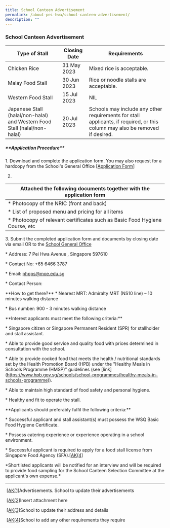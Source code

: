 ```yaml
---
title: School Canteen Advertisement
permalink: /about-pei-hwa/school-canteen-advertisement/
description: ""
---
```

### School Canteen Advertisement

| Type of Stall | Closing Date | Requirements |
| -------- | -------- | -------- |
| Chicken Rice     | 31 May 2023     | Mixed rice is acceptable.    |
| Malay Food Stall | 30 Jun 2023 | Rice or noodle stalls are acceptable.|
| Western Food Stall | 15 Jul 2023 | NIL|
| Japanese Stall (halal/non-halal) and Western Food Stall (halal/non-halal) | 20 Jul 2023 | Schools may include any other requirements for stall applicants, if required, or this column may also be removed if desired.|[\[AK(1\]](#_msocom_1) 


##### \*\*Application Procedure\*\*

1\. Download and complete the application form. You may also request for a hardcopy from the School's General Office [[Application Form](https://staging.d2rf20mnuqi9qi.amplifyapp.com/files/appexistingsch.pdf)]


2.
| Attached the following documents together with the application form |
| -------- |
| \* Photocopy of the NRIC (front and back)     |
|\* List of proposed menu and pricing for all items     |
| \* Photocopy of relevant certificates such as Basic Food Hygiene Course, etc  |



3\. Submit the completed application form and documents by closing date via email OR to the [School General Office](https://www.peihwapresbyterianpri.moe.edu.sg/contact-us/)

\* Address: 7 Pei Hwa Avenue , Singapore 597610

\* Contact No: +65 6466 3787

\* Email: phpps@moe.edu.sg

\* Contact Person: 


\*\*How to get there?\*\*
\* Nearest MRT: Admiralty MRT (NS10 line) – 10 minutes walking distance

\* Bus number: 900 - 3 minutes walking distance

\*\*Interest applicants must meet the following criteria:\*\*

\* Singapore citizen or Singapore Permanent Resident (SPR) for stallholder and stall assistant.

\* Able to provide good service and quality food with prices determined in consultation with the school.

\* Able to provide cooked food that meets the health / nutritional standards set by the Health Promotion Board (HPB) under the "Healthy Meals in Schools Programme (HMSP)" guidelines (see \[link\](https://www.hpb.gov.sg/schools/school-programmes/healthy-meals-in-schools-programme)).

\* Able to maintain high standard of food safety and personal hygiene.

\* Healthy and fit to operate the stall.

\*\*Applicants should preferably fulfil the following criteria:\*\*

\* Successful applicant and stall assistant(s) must possess the WSQ Basic Food Hygiene Certificate.

\* Possess catering experience or experience operating in a school environment.

\* Successful applicant is required to apply for a food stall license from Singapore Food Agency (SFA).[\[AK(4\]](#_msocom_4) 

\*Shortlisted applicants will be notified for an interview and will be required to provide food sampling for the School Canteen Selection Committee at the applicant's own expense.\*

* * *

 [\[AK(1\]](#_msoanchor_1)Advertisements. School to update their advertisements

 [\[AK(2\]](#_msoanchor_2)Insert attachment here

 [\[AK(3\]](#_msoanchor_3)School to update their address and details

 [\[AK(4\]](#_msoanchor_4)School to add any other requirements they require